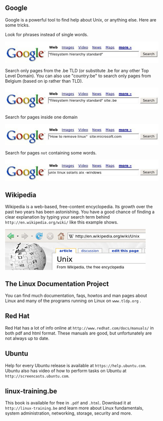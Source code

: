 ## Google

Google is a powerful tool to find help about Unix, or anything else.
Here are some tricks.

Look for phrases instead of single words.

![](images/phrase.jpg)

Search only pages from the .be TLD (or substitute .be for any other Top
Level Domain). You can also use \"country:be\" to search only pages from
Belgium (based on ip rather than TLD).

![](images/sitehint.jpg)

Search for pages inside one domain

![](images/sitehint2.jpg)

Search for pages `not` containing some words.

![](images/negativehint.jpg)

## Wikipedia

Wikipedia is a web-based, free-content encyclopedia. Its growth over the
past two years has been astonishing. You have a good chance of finding a
clear explanation by typing your search term behind
`http://en.wikipedia.org/wiki/` like this example shows.

![](images/wikipedia.jpg)

## The Linux Documentation Project

You can find much documentation, faqs, howtos and man pages about Linux
and many of the programs running on Linux on
`www.tldp.org` .

## Red Hat

Red Hat has a lot of info online at
`http://www.redhat.com/docs/manuals/` in both pdf and html
format. These manuals are good, but unfortunately are not always up to
date.

## Ubuntu

Help for every Ubuntu release is available at
`https://help.ubuntu.com`. Ubuntu also has video of how to
perform tasks on Ubuntu at
`http://screencasts.ubuntu.com`.

## linux-training.be

This book is available for free in `.pdf` and `.html`. Download it at
`http://linux-training.be` and learn more about Linux
fundamentals, system administration, networking, storage, security and
more.
